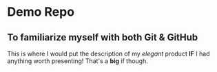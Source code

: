 # Demo Repo
## To familiarize myself with both Git & GitHub

This is where I would put the description of my _elegant_ product **IF** I had anything worth presenting! That's a **big** if though.
